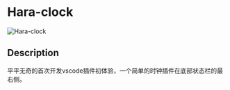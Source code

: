 # Hara-clock

![Hara-clock](https://img.picui.cn/free/2024/09/11/66e1b16312087.png)

## Description
平平无奇的首次开发vscode插件初体验，一个简单的时钟插件在底部状态栏的最右侧。